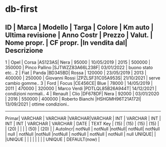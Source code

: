 # db-first

  ID    |  Marca  | Modello | Targa | Colore | Km auto | Ultima revisione | Anno Costr | Prezzo | Valut. |   Nome propr.   |    CF propr.   |In vendita dal| Descrizione
-------------------------------------------------------------------------------------------------------------------------------------------------------------------------------
  1     |  Opel   | Corsa   |AS123AS|  Nera  | 95000   |    10/05/2019    |    2015    | 500000 | 350000 | Pinco Pallino   |SJTWZZ83A66L238F|  03/01/2022  | buono stato etc..
  2     |  Fiat   | Panda   |BD345BD|  Rossa | 120000  |    23/05/2019    |    2013    | 400000 | 250000 | Giovanni Rossi  |ZPZLSF31C05A953S|  21/10/2021  | serve cambio gomme..
  3     |  Ford   | Focus   |CE456CE|  Blue  | 78000   |    14/05/2019    |    2011    | 470000 | 320000 | Marco Verdi     |PDTLQL85B26A944T|  14/12/2021  | condizioni normali..
  4     | Renault | Clio    |DF678DF|  Nera  | 92000   |    03/01/2020    |    2016    | 550000 | 400000 | Roberto Bianchi |HSHGMH96T21A172I|  13/09/2021  | ottime condizioni..
______________________________________________________________________________________________________________________________________________________________________________
  Primar| VARCHAR | VARCHAR |VARCHAR|VARCHAR | INT     |     VARCHAR      | INT        | INT    | INT    |     VARCHAR     |     VARCHAR    |    DATE      | TEXT
  Key   |  (15)   |  (15)   | (15)  |  (15)  |         |       (20)       |            |        |        |       (50)      |      (20)      |              |
AutoIncr| notNull | notNull |notNull| notNull| notNull |     null         |  notNull   |notNull |notNull |     notNull     |     notNull    |    notNull   | null
  UNIQUE|         |         |UNIQUE |        |         |                  |            |        |        |                 |     UNIQUE     | DEFAULT(now) |

